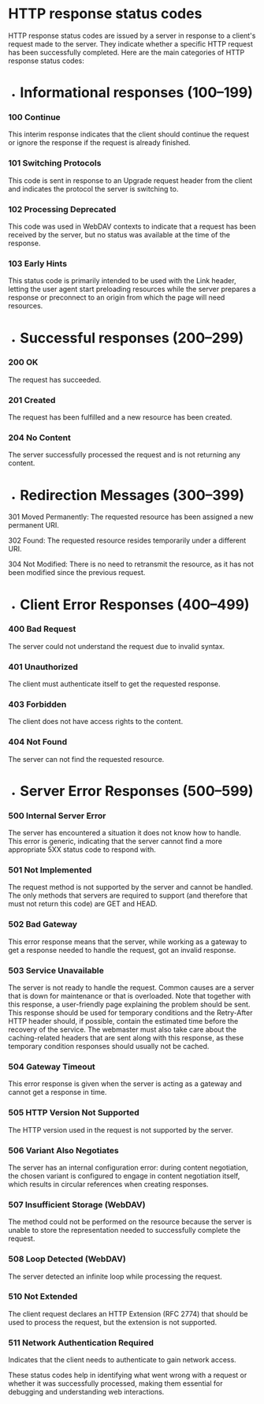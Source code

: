 # HTTP response status codes
HTTP response status codes are issued by a server in response to a client's request made to the server. They indicate whether a specific HTTP request has been successfully completed. Here are the main categories of HTTP response status codes:

* # Informational responses (100–199)
### 100 Continue
This interim response indicates that the client should continue the request or ignore the response if the request is already finished.

### 101 Switching Protocols
This code is sent in response to an Upgrade request header from the client and indicates the protocol the server is switching to.

### 102 Processing Deprecated
This code was used in WebDAV contexts to indicate that a request has been received by the server, but no status was available at the time of the response.

### 103 Early Hints
This status code is primarily intended to be used with the Link header, letting the user agent start preloading resources while the server prepares a response or preconnect to an origin from which the page will need resources.

* # Successful responses (200–299)
### 200 OK
The request has succeeded.

### 201 Created
The request has been fulfilled and a new resource has been created.

### 204 No Content
The server successfully processed the request and is not returning any content.

* # Redirection Messages (300–399)
301 Moved Permanently: The requested resource has been assigned a new permanent URI.

302 Found: The requested resource resides temporarily under a different URI.

304 Not Modified: There is no need to retransmit the resource, as it has not been modified since the previous request.

* # Client Error Responses (400–499)
### 400 Bad Request
The server could not understand the request due to invalid syntax.

### 401 Unauthorized
The client must authenticate itself to get the requested response.

### 403 Forbidden
The client does not have access rights to the content.

### 404 Not Found
The server can not find the requested resource.

* # Server Error Responses (500–599)
### 500 Internal Server Error
The server has encountered a situation it does not know how to handle. This error is generic, indicating that the server cannot find a more appropriate 5XX status code to respond with.

### 501 Not Implemented
The request method is not supported by the server and cannot be handled. The only methods that servers are required to support (and therefore that must not return this code) are GET and HEAD.

### 502 Bad Gateway
This error response means that the server, while working as a gateway to get a response needed to handle the request, got an invalid response.

### 503 Service Unavailable
The server is not ready to handle the request. Common causes are a server that is down for maintenance or that is overloaded. Note that together with this response, a user-friendly page explaining the problem should be sent. This response should be used for temporary conditions and the Retry-After HTTP header should, if possible, contain the estimated time before the recovery of the service. The webmaster must also take care about the caching-related headers that are sent along with this response, as these temporary condition responses should usually not be cached.

### 504 Gateway Timeout
This error response is given when the server is acting as a gateway and cannot get a response in time.

### 505 HTTP Version Not Supported
The HTTP version used in the request is not supported by the server.

### 506 Variant Also Negotiates
The server has an internal configuration error: during content negotiation, the chosen variant is configured to engage in content negotiation itself, which results in circular references when creating responses.

### 507 Insufficient Storage (WebDAV)
The method could not be performed on the resource because the server is unable to store the representation needed to successfully complete the request.

### 508 Loop Detected (WebDAV)
The server detected an infinite loop while processing the request.

### 510 Not Extended
The client request declares an HTTP Extension (RFC 2774) that should be used to process the request, but the extension is not supported.

### 511 Network Authentication Required
Indicates that the client needs to authenticate to gain network access.

These status codes help in identifying what went wrong with a request or whether it was successfully processed, making them essential for debugging and understanding web interactions.